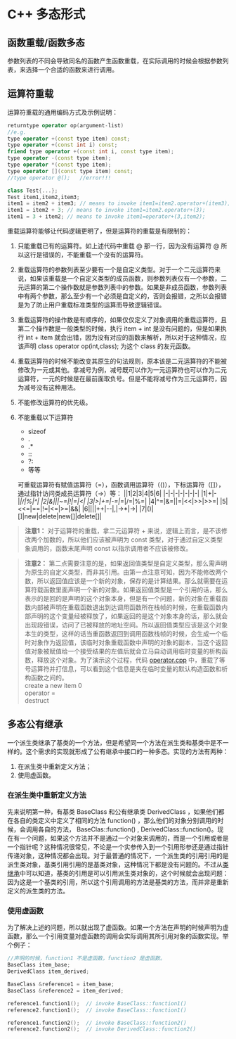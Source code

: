 # C++ 多态形式

## 函数重载/函数多态

参数列表的不同会导致同名的函数产生函数重载，在实际调用的时候会根据参数列表，来选择一个合适的函数来进行调用。

## 运算符重载

运算符重载的通用编码方式及示例说明：

```c++
returntype operator op(argument-list)
//e.g.
type operator +(const type item) const;
type operator +(const int i) const;
friend type operator +(const int i, const type item);
type operator -(const type item);
type operator *(const type item);
type operator [](const type item) const;
//type operator @();   //error!!!

class Test{...};
Test item1,item2,item3;
item1 = item2 + item3; // means to invoke item1=item2.operator+(item3);
item1 = item2 + 3; // means to invoke item1=item2.operator+(3);
item1 = 3 + item2; // means to invoke item1=operator+(3,item2);
```

重载运算符能够让代码逻辑更明了，但是运算符的重载是有限制的：

1. 只能重载已有的运算符。如上述代码中重载 @ 那一行，因为没有运算符 @ 所以这行是错误的，不能重载一个没有的运算符。
2. 重载运算符的参数列表至少要有一个是自定义类型。对于一个二元运算符来说，如果该重载是一个自定义类型的成员函数，则参数列表仅有一个参数，二元运算的第二个操作数就是参数列表中的参数。如果是非成员函数，参数列表中有两个参数，那么至少有一个必须是自定义的，否则会报错，之所以会报错是为了防止用户重载标准类型的运算而导致逻辑错误。
3. 重载运算符的操作数是有顺序的，如果仅仅定义了对象调用的重载运算符，且第二个操作数是一般类型的时候，执行 item + int 是没有问题的，但是如果执行 int + item 就会出错，因为没有对应的函数来解析，所以对于这种情况，应该声明 class operator op(int,class); 为这个 class 的友元函数。 
4. 重载运算符的时候不能改变其原生的句法规则，原本该是二元运算符的不能被修改为一元或其他。拿减号为例，减号既可以作为一元运算符也可以作为二元运算符，一元的时候是在最前面取负号。但是不能将减号作为三元运算符，因为减号没有这种用法。
5. 不能修改运算符的优先级。
6. 不能重载以下运算符
   - sizeof
   - .
   - .*
   - ::
   - ?:
   - 等等
  
    可重载运算符有赋值运算符（=），函数调用运算符（()），下标运算符（[]），通过指针访问类成员运算符（->）等：
    ||1|2|3|4|5|6|
    |-|-|-|-|-|-|-|
    |1|+|-|*|/|%|^|
    |2|&|\||~=|!|=|<|
    |3|>|+=|-=|*=|/=|%=|
    |4|^=|&=|\|=|<<|>>|>>=|
    |5|<<=|==|!=|<=|>=|&&|
    |6|\|\||++|--|,|->*|->|
    |7|()|[]|new|delete|new[]|delete[]|

 > **注意1：** 对于运算符的重载，拿二元运算符 + 来说，逻辑上而言，是不该修改两个加数的，所以他们应该被声明为 const 类型，对于通过自定义类型象调用的，函数末尾声明 const 以指示调用者不应该被修改。


 > **注意2：** 第二点需要注意的是，如果返回值类型是自定义类型，那么需声明为原生的自定义类型，而非其引用。由第一点注意可知，因为不能修改两个数，所以返回值应该是一个新的对象，保存的是计算结果。那么就需要在运算符载函数里面声明一个新的对象。如果返回值类型是一个引用的话，那么表示的是回的是声明的这个对象本身，但是有一个问题，新的对象在重载函数内部被声明在重载函数退出到达调用函数所在栈帧的时候，在重载函数内部声明的这个变量经被释放了，如果返回的是这个对象本身的话，那么就会出现段错误，访问了已被释放的地址空间。所以返回值类型应该是这个对象本生的类型，这样的话当重函数返回到调用函数栈帧的时候，会生成一个临时对象作为返回值，该临时对象重载函数中声明的对象的副本，当这个返回值对象被赋值给一个接受结果的左值后就会立马自动调用临时变量的析构函数，释放这个对象。为了演示这个过程，代码 [operator.cpp](../src/operator.cpp) 中，重载了等号运算符并打信息，可以看到这个信息是夹在临时变量的默认构造函数和析构函数之间的。\
 create a new item 0\
 operator =\
 destruct

## 多态公有继承

一个派生类继承了基类的一个方法，但是希望同一个方法在派生类和基类中是不一样的。这个需求的实现就形成了公有继承中接口的一种多态。实现的方法有两种：

1. 在派生类中重新定义方法；
2. 使用虚函数。

### 在派生类中重新定义方法

先来说明第一种，有基类 BaseClass 和公有继承类 DerivedClass ，如果他们都在各自的类定义中定义了相同的方法 function() ，那么他们的对象分别调用的时候，会调用各自的方法， BaseClas::function() , DerivedClass::function()。现在有一个问题，如果这个方法并不是通过一个对象来调用的，而是一个引用或者是一个指针呢？这种情况很常见，不论是一个实参传入到一个引用形参还是通过指针传递对象，这种情况都会出现。对于最普通的情况下，一个派生类的引用引用的是派生类对象，基类引用引用的是基类对象，这种情况下都是没有问题的。不过从[类继承](./类继承.md)中可以知道，基类的引用是可以引用派生类对象的，这个时候就会出现问题：因为这是一个基类的引用，所以这个引用调用的方法是基类的方法，而并非是重新定义的派生类的方法。

### 使用虚函数

为了解决上述的问题，所以就出现了虚函数。如果一个方法在声明的时候声明为虚函数，那么一个引用变量对虚函数的调用会实际调用其所引用对象的函数实现。举个例子：

```c++
//声明的时候，function1 不是虚函数，function2 是虚函数。
BaseClass item_base;
DerivedClass item_derived;

BaseClass &reference1 = item_base;
BaseClass &reference2 = item_derived;

reference1.function1();  // invoke BaseClass::function1()
reference2.function1();  // invoke BaseClass::function1()

reference1.function2();  // invoke BaseClass::function2()
reference2.function2();  // invoke DerivedClass::function2()
```
